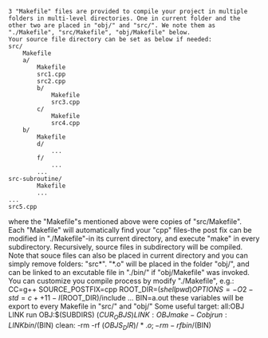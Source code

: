     3 "Makefile" files are provided to compile your project in multiple folders in multi-level directories. One in current folder and the other two are placed in "obj/" and "src/". We note them as "./Makefile", "src/Makefile", "obj/Makefile" below.
    Your source file directory can be set as below if needed:
    src/
        Makefile
        a/
            Makefile
            src1.cpp
            src2.cpp
            b/
                Makefile
                src3.cpp
            c/
                Makefile
                src4.cpp
        b/
            Makefile
            d/
                ...
            f/
                ...
            ...
    src-subroutine/
            Makefile
            ...
    ...
    src5.cpp
where the "Makefile"s mentioned above were copies of "src/Makefile". Each "Makefile" will automatically find your "cpp" files-the post fix can be modified in "./Makefile"-in its current directory, and execute "make" in every subdirectory. Recursively, source files in subdirectory will be compiled. Note that souce files can also be placed in current directory and you can simply remove folders: "src*".
    "*.o" will be placed in the folder "obj/", and can be linked to an excutable file in "./bin/" if "obj/Makefile" was invoked.
    You can customize you compile process by modify "./Makefile", e.g.:
        CC=g++
        SOURCE_POSTFIX=cpp
        ROOT_DIR=$(shell pwd)
        OPTIONS=-O2 -std=c++11 -I$(ROOT_DIR)/include ...
        BIN=a.out
    these variables will be export to every Makefile in "src/" and "obj/"
    Some useful target:
        all:OBJ LINK run
        OBJ:$(SUBDIRS) $(CUR_OBJS)
        LINK:OBJ
            make -C obj
        run:LINK
            bin/$(BIN)
        clean:
            -rm -rf $(OBJS_DIR)/*.o; -rm -rf bin/$(BIN)
